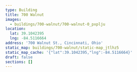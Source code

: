 ```yaml
---
type: Building
title: 700 Walnut
images:
  - buildings/700-walnut/700-walnut-0_pxplju
location:
  lat: 39.1042395
  lng: -84.5116664
address: '700 Walnut St., Cincinnati, Ohio'
static_map: buildings/700-walnut/static-map_jtlhz5
static_map_cache: '{"lat":39.1042395,"lng":-84.5116664}'
draft: false
sections: []
---
```

